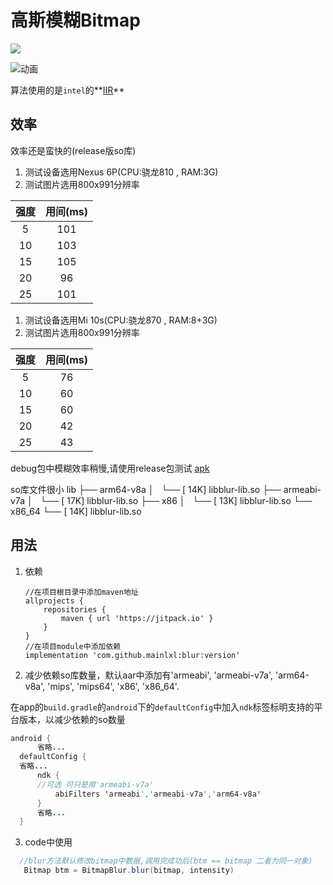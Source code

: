 # 高斯模糊Bitmap

[![](https://jitpack.io/v/mainlxl/blur.svg)](https://jitpack.io/#mainlxl/blur)

![动画](/image/donghua.gif)

算法使用的是`intel`的**[IIR](https://software.intel.com/en-us/articles/iir-gaussian-blur-filter-implementation-using-intel-advanced-vector-extensions)**

## 效率
效率还是蛮快的(release版so库)
1. 测试设备选用Nexus 6P(CPU:骁龙810 , RAM:3G)
2. 测试图片选用800x991分辨率

| 强度 | 用间(ms) |
|:---:|:---:|
| 5  |   101 |
| 10 |   103 |
| 15 |   105 |
| 20 |   96  |
| 25 |   101 |

1. 测试设备选用Mi 10s(CPU:骁龙870 , RAM:8+3G)
3. 测试图片选用800x991分辨率

| 强度 | 用间(ms) |
|:---:|:---:|
| 5  |   76 |
| 10 |   60 |
| 15 |   60 |
| 20 |   42  |
| 25 |   43 |

debug包中模糊效率稍慢,请使用release包测试 [apk](/app.apk)

so库文件很小
lib
├── arm64-v8a
│   └── [ 14K]  libblur-lib.so
├── armeabi-v7a
│   └── [ 17K]  libblur-lib.so
├── x86
│   └── [ 13K]  libblur-lib.so
└── x86_64
    └── [ 14K]  libblur-lib.so

## 用法
1. 依赖<br/>

    ```
    //在项目根目录中添加maven地址
    allprojects {
        repositories {
            maven { url 'https://jitpack.io' }
        }
    }
    //在项目module中添加依赖
    implementation 'com.github.mainlxl:blur:version'
    ```

2. 减少依赖so库数量，默认aar中添加有'armeabi', 'armeabi-v7a', 'arm64-v8a', 'mips', 'mips64', 'x86', 'x86_64'.

  在app的`build.gradle`的`android`下的`defaultConfig`中加入`ndk`标签标明支持的平台版本，以减少依赖的so数量<br/>
  

  ```java
  android {
    	省略...
    defaultConfig {
  	省略...
        ndk {
  		//可选 可只是用'armeabi-v7a'
            abiFilters 'armeabi','armeabi-v7a','arm64-v8a'
        }
        省略...
    }
  ```

3. code中使用

  ```java
  	//blur方法默认修改bitmap中数据,调用完成功后(btm == bitmap 二者为同一对象)
  	 Bitmap btm = BitmapBlur.blur(bitmap, intensity)
  ```
